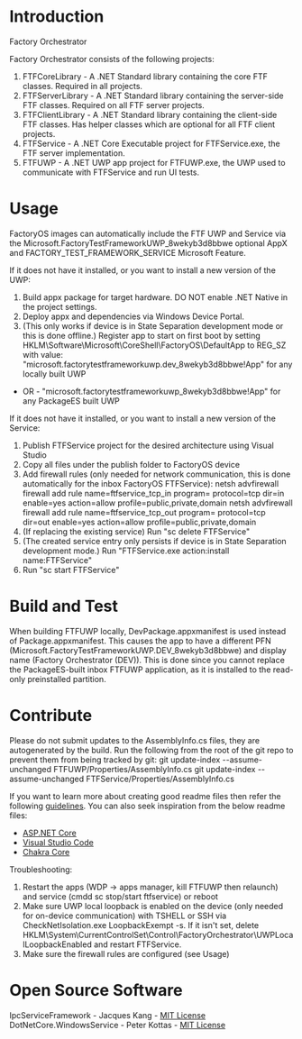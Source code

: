 # Introduction 
Factory Orchestrator

Factory Orchestrator consists of the following projects:
1) FTFCoreLibrary - A .NET Standard library containing the core FTF classes. Required in all projects.
2) FTFServerLibrary - A .NET Standard library containing the server-side FTF classes. Required on all FTF server projects.
3) FTFClientLibrary - A .NET Standard library containing the client-side FTF classes. Has helper classes which are optional for all FTF client projects.
4) FTFService - A .NET Core Executable project for FTFService.exe, the FTF server implementation.
5) FTFUWP - A .NET UWP app project for FTFUWP.exe, the UWP used to communicate with FTFService and run UI tests.

# Usage
FactoryOS images can automatically include the FTF UWP and Service via the Microsoft.FactoryTestFrameworkUWP_8wekyb3d8bbwe optional AppX and FACTORY_TEST_FRAMEWORK_SERVICE Microsoft Feature.

If it does not have it installed, or you want to install a new version of the UWP:
1) Build appx package for target hardware. DO NOT enable .NET Native in the project settings.
2) Deploy appx and dependencies via Windows Device Portal.
3) (This only works if device is in State Separation development mode or this is done offline.) Register app to start on first boot by setting HKLM\Software\Microsoft\CoreShell\FactoryOS\DefaultApp to REG_SZ with value:
"microsoft.factorytestframeworkuwp.dev_8wekyb3d8bbwe!App" for any locally built UWP
- OR - 
"microsoft.factorytestframeworkuwp_8wekyb3d8bbwe!App" for any PackageES built UWP

If it does not have it installed, or you want to install a new version of the Service:
1) Publish FTFService project for the desired architecture using Visual Studio
2) Copy all files under the publish folder to FactoryOS device
3) Add firewall rules (only needed for network communication, this is done automatically for the inbox FactoryOS FTFService):
netsh advfirewall firewall add rule name=ftfservice_tcp_in program=<Path to FTFService.exe> protocol=tcp dir=in enable=yes action=allow profile=public,private,domain
netsh advfirewall firewall add rule name=ftfservice_tcp_out program=<Path to FTFService.exe> protocol=tcp dir=out enable=yes action=allow profile=public,private,domain
4) (If replacing the existing service) Run "sc delete FTFService" 
5) (The created service entry only persists if device is in State Separation development mode.) Run "FTFService.exe action:install name:FTFService" 
6) Run "sc start FTFService"

# Build and Test
When building FTFUWP locally, DevPackage.appxmanifest is used instead of Package.appxmanifest. This causes the app to have a different PFN (Microsoft.FactoryTestFrameworkUWP.DEV_8wekyb3d8bbwe) and display name (Factory Orchestrator (DEV)).
This is done since you cannot replace the PackageES-built inbox FTFUWP application, as it is installed to the read-only preinstalled partition.

# Contribute
Please do not submit updates to the AssemblyInfo.cs files, they are autogenerated by the build. Run the following from the root of the git repo to prevent them from being tracked by git:
git update-index --assume-unchanged FTFUWP/Properties/AssemblyInfo.cs
git update-index --assume-unchanged FTFService/Properties/AssemblyInfo.cs

If you want to learn more about creating good readme files then refer the following [guidelines](https://www.visualstudio.com/en-us/docs/git/create-a-readme). You can also seek inspiration from the below readme files:
- [ASP.NET Core](https://github.com/aspnet/Home)
- [Visual Studio Code](https://github.com/Microsoft/vscode)
- [Chakra Core](https://github.com/Microsoft/ChakraCore)

Troubleshooting:
1.	Restart the apps (WDP -> apps manager, kill FTFUWP then relaunch) and service (cmdd sc stop/start ftfservice) or reboot
2.	Make sure UWP local loopback is enabled on the device (only needed for on-device communication) with TSHELL or SSH via CheckNetIsolation.exe LoopbackExempt -s. If it isn't set, delete HKLM\System\CurrentControlSet\Control\FactoryOrchestrator\UWPLocalLoopbackEnabled and restart FTFService.
3.  Make sure the firewall rules are configured (see Usage)


# Open Source Software
IpcServiceFramework - Jacques Kang - [MIT License](https://github.com/jacqueskang/IpcServiceFramework/blob/develop/LICENSE)
DotNetCore.WindowsService - Peter Kottas - [MIT License](https://github.com/PeterKottas/DotNetCore.WindowsService/blob/master/LICENSE)